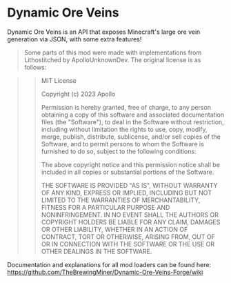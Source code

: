 # Dynamic Ore Veins

Dynamic Ore Veins is an API that exposes Minecraft's large ore vein generation
via JSON, with some extra features!

>Some parts of this mod were made with implementations from Lithostitched by
>ApolloUnknownDev. The original license is as follows:

>>MIT License
>>
>>Copyright (c) 2023 Apollo
>>
>>Permission is hereby granted, free of charge, to any person obtaining a copy
>>of this software and associated documentation files (the "Software"), to deal
>>in the Software without restriction, including without limitation the rights
>>to use, copy, modify, merge, publish, distribute, sublicense, and/or sell
>>copies of the Software, and to permit persons to whom the Software is
>>furnished to do so, subject to the following conditions:
>>
>>The above copyright notice and this permission notice shall be included in all
>>copies or substantial portions of the Software.
>>
>>THE SOFTWARE IS PROVIDED "AS IS", WITHOUT WARRANTY OF ANY KIND, EXPRESS OR
>>IMPLIED, INCLUDING BUT NOT LIMITED TO THE WARRANTIES OF MERCHANTABILITY,
>>FITNESS FOR A PARTICULAR PURPOSE AND NONINFRINGEMENT. IN NO EVENT SHALL THE
>>AUTHORS OR COPYRIGHT HOLDERS BE LIABLE FOR ANY CLAIM, DAMAGES OR OTHER
>>LIABILITY, WHETHER IN AN ACTION OF CONTRACT, TORT OR OTHERWISE, ARISING FROM,
>>OUT OF OR IN CONNECTION WITH THE SOFTWARE OR THE USE OR OTHER DEALINGS IN THE
>>SOFTWARE.

Documentation and explanations for all mod loaders can be found here: 
https://github.com/TheBrewingMiner/Dynamic-Ore-Veins-Forge/wiki